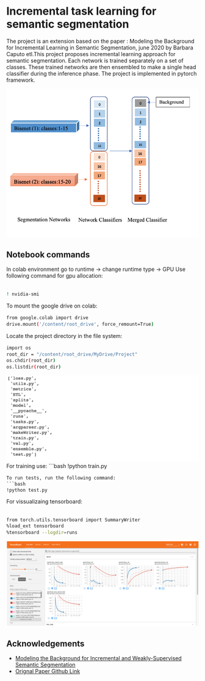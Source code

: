 
# Incremental task learning for semantic segmentation
The project is an extension based on the paper : Modeling the Background for Incremental Learning in Semantic Segmentation, june 2020 by Barbara Caputo etl.This project proposes incremental learning approach for semantic segmentation. Each network is trained separately on a set of classes. These trained networks are then ensembled to make a single head classifier during the inference phase. The project is implemented in pytorch framework.

![](images/architecture.png)

## Notebook commands
In colab environment go to runtime -> change runtime type -> GPU
Use following command for gpu allocation:
```bash

! nvidia-smi 

```
To mount the google drive on colab:
```bash
from google.colab import drive
drive.mount('/content/root_drive', force_remount=True)

```
Locate the project directory in the file system:
```bash
import os
root_dir = "/content/root_drive/MyDrive/Project"
os.chdir(root_dir)
os.listdir(root_dir)

```
<img src='images/root_dir.png' width = 700>   
For training use:  
```bash
!python train.py

```
To run tests, run the following command:   
```bash
!python test.py

```
For vissualizaing tensorboard: 
```bash

from torch.utils.tensorboard import SummaryWriter
%load_ext tensorboard
%tensorboard --logdir=runs

```
<img src='images/tensor_board.png' width = 1300>


## Acknowledgements

 - [Modeling the Background for Incremental and Weakly-Supervised Semantic Segmentation](https://arxiv.org/abs/2201.13338)
 - [Orignal Paper Github Link](https://github.com/fcdl94/MiB)


